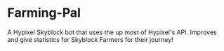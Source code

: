 # Farming-Pal
A Hypixel Skyblock bot that uses the up most of Hypixel's API. Improves and give statistics for Skyblock Farmers for their journey!
